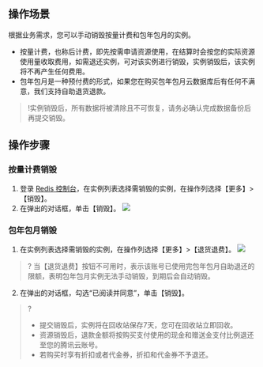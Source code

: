 ## 操作场景
根据业务需求，您可以手动销毁按量计费和包年包月的实例。
- 按量计费，也称后计费，即先按需申请资源使用，在结算时会按您的实际资源使用量收取费用，如需退还实例，可对该实例进行销毁，实例销毁后，该实例将不再产生任何费用。
- 包年包月是一种预付费的形式，如果您在购买包年包月云数据库后有任何不满意，我们支持自助退货退款。
>!实例销毁后，所有数据将被清除且不可恢复，请务必确认完成数据备份后再提交销毁。


## 操作步骤

### 按量计费销毁
1. 登录 [Redis 控制台](https://console.cloud.tencent.com/redis)，在实例列表选择需销毁的实例，在操作列选择【更多】>【销毁】。
2. 在弹出的对话框，单击【销毁】。
![](https://main.qcloudimg.com/raw/17f0c2b8ed5ae80edb635b0c918e8bb4.png)

### 包年包月销毁
1. 在实例列表选择需销毁的实例，在操作列选择【更多】>【退货退费】。
![](https://main.qcloudimg.com/raw/f27c724ee216c9f3daf314fbca247596.png)
>? 当【退货退费】按钮不可用时，表示该账号已使用完包年包月自助退还的限额，表明包年包月实例无法手动销毁，到期后会自动销毁。
2. 在弹出的对话框，勾选“已阅读并同意”，单击【销毁】。
>? 
>- 提交销毁后，实例将在回收站保存7天，您可在回收站立即回收。
>- 资源销毁后，退款金额将按购买支付使用的现金和赠送金支付比例退还至您的腾讯云账号。
>- 若购买时享有折扣或者代金券，折扣和代金券不予退还。

